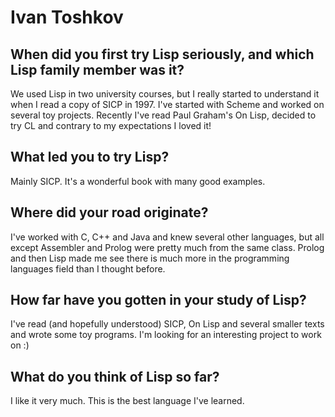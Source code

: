 # Ivan Toshkov

## When did you first try Lisp seriously, and which Lisp family member was it?

We used Lisp in two university courses, but I really started to
understand it when I read a copy of SICP in 1997.  I've started with
Scheme and worked on several toy projects.  Recently I've read Paul
Graham's On Lisp, decided to try CL and contrary to my expectations I
loved it!

## What led you to try Lisp?

Mainly SICP.  It's a wonderful book with many good examples.

## Where did your road originate?

I've worked with C, C++ and Java and knew several other languages, but
all except Assembler and Prolog were pretty much from the same class.
Prolog and then Lisp made me see there is much more in the programming
languages field than I thought before.

## How far have you gotten in your study of Lisp?

I've read (and hopefully understood) SICP, On Lisp and several smaller
texts and wrote some toy programs.  I'm looking for an interesting
project to work on :)

## What do you think of Lisp so far?

I like it very much.  This is the best language I've learned.

